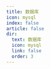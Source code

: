 ```yaml
---
title: 数据库
icon: mysql
index: false
article: false
dir:
  text: 数据库
  icon: mysql
  link: false
  order: 3
---
```


<AutoCatalog />
